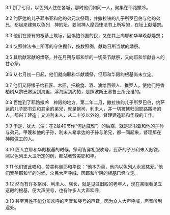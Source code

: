 <a id="1"></a>3:1  到了七月，以色列人住在各城，那时他们如同一人，聚集在耶路撒冷。  

<a id="2"></a>3:2  约萨达的儿子耶书亚和他的弟兄众祭司，并撒拉铁的儿子所罗巴伯与他的弟兄，都起来建筑以色列　神的坛，要照神人摩西律法书上所写的，在坛上献燔祭。  

<a id="3"></a>3:3  他们在原有的根基上筑坛，因惧怕邻国的民，又在其上向耶和华早晚献燔祭；  

<a id="4"></a>3:4  又照律法书上所写的守住棚节，按数照例，献每日所当献的燔祭。  

<a id="5"></a>3:5  其后献常献的燔祭，并在月朔与耶和华的一切圣节献祭，又向耶和华献各人的甘心祭。  

<a id="6"></a>3:6  从七月初一日起，他们就向耶和华献燔祭，但耶和华殿的根基尚未立定。  

<a id="7"></a>3:7  他们又将银子给石匠、木匠，把粮食、酒、油给西顿人、推罗人，使他们将香柏树从黎巴嫩运到海里，浮海运到约帕，是照波斯王塞鲁士所允准的。  

<a id="8"></a>3:8  百姓到了耶路撒冷　神殿的地方。第二年二月，撒拉铁的儿子所罗巴伯，约萨达的儿子耶书亚和其余的弟兄，就是祭司、利未人，并一切被掳归回耶路撒冷的人，都兴工建造；又派利未人，从二十岁以外的，督理建造耶和华殿的工作。  

<a id="9"></a>3:9  于是，犹大（注：在2章40节作“何达威雅”）的后裔，就是耶书亚和他的子孙与弟兄，甲篾和他的子孙，利未人希拿达的子孙与弟兄，都一同起来，督理那在　神殿做工的人。  

<a id="10"></a>3:10  匠人立耶和华殿根基的时候，祭司皆穿礼服吹号，亚萨的子孙利未人敲钹，照以色列王大卫所定的例，都站著赞美耶和华。  

<a id="11"></a>3:11  他们彼此唱和、赞美称谢耶和华说：“他本为善，他向以色列人永发慈爱。”他们赞美耶和华的时候，众民大声呼喊，因耶和华殿的根基已经立定。  

<a id="12"></a>3:12  然而有许多祭司、利未人、族长，就是见过旧殿的老年人，现在亲眼看见立这殿的根基，便大声哭号，也有许多人大声欢呼，  

<a id="13"></a>3:13  甚至百姓不能分辨欢呼的声音和哭号的声音，因为众人大声呼喊，声音听到远处。  
